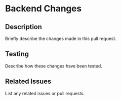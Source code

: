 # Backend Changes

## Description
Briefly describe the changes made in this pull request.

## Testing
Describe how these changes have been tested.

## Related Issues
List any related issues or pull requests.
